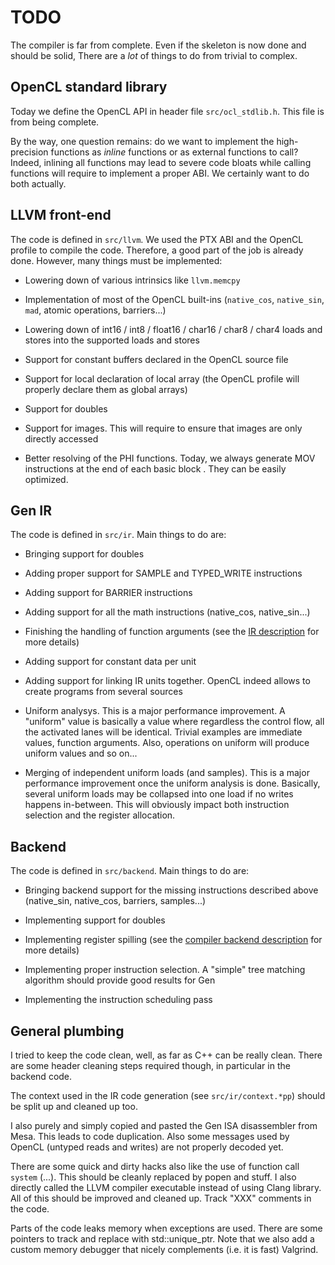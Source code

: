 TODO
====

The compiler is far from complete. Even if the skeleton is now done and should
be solid, There are a _lot_ of things to do from trivial to complex.

OpenCL standard library
-----------------------

Today we define the OpenCL API in header file `src/ocl_stdlib.h`. This file is
from being complete.

By the way, one question remains: do we want to implement
the high-precision functions as _inline_ functions or as external functions to
call? Indeed, inlining all functions may lead to severe code bloats while
calling functions will require to implement a proper ABI. We certainly want to
do both actually.

LLVM front-end
--------------

The code is defined in `src/llvm`.  We used the PTX ABI and the OpenCL profile
to compile the code. Therefore, a good part of the job is already done. However,
many things must be implemented:

- Lowering down of various intrinsics like `llvm.memcpy`

- Implementation of most of the OpenCL built-ins (`native_cos`, `native_sin`,
  `mad`, atomic operations, barriers...)

- Lowering down of int16 / int8 / float16 / char16 / char8 / char4 loads and
  stores into the supported loads and stores

- Support for constant buffers declared in the OpenCL source file

- Support for local declaration of local array (the OpenCL profile will properly
  declare them as global arrays)

- Support for doubles

- Support for images. This will require to ensure that images are only directly
  accessed

- Better resolving of the PHI functions. Today, we always generate MOV
  instructions at the end of each basic block . They can be easily optimized.

Gen IR
------

The code is defined in `src/ir`. Main things to do are:

- Bringing support for doubles

- Adding proper support for SAMPLE and TYPED_WRITE instructions

- Adding support for BARRIER instructions

- Adding support for all the math instructions (native_cos, native_sin...)

- Finishing the handling of function arguments (see the [IR
  description](gen_ir.html) for more details)

- Adding support for constant data per unit

- Adding support for linking IR units together. OpenCL indeed allows to create
  programs from several sources

- Uniform analysys. This is a major performance improvement. A "uniform" value
  is basically a value where regardless the control flow, all the activated
  lanes will be identical. Trivial examples are immediate values, function
  arguments. Also, operations on uniform will produce uniform values and so
  on...

- Merging of independent uniform loads (and samples). This is a major
  performance improvement once the uniform analysis is done. Basically, several
  uniform loads may be collapsed into one load if no writes happens in-between.
  This will obviously impact both instruction selection and the register
  allocation.

Backend
-------

The code is defined in `src/backend`. Main things to do are:

- Bringing backend support for the missing instructions described above
  (native_sin, native_cos, barriers, samples...)

- Implementing support for doubles

- Implementing register spilling (see the [compiler backend
  description](./compiler_backend.html) for more details)

- Implementing proper instruction selection. A "simple" tree matching algorithm
  should provide good results for Gen

- Implementing the instruction scheduling pass

General plumbing
----------------

I tried to keep the code clean, well, as far as C++ can be really clean. There
are some header cleaning steps required though, in particular in the backend
code.

The context used in the IR code generation (see `src/ir/context.*pp`) should be
split up and cleaned up too.

I also purely and simply copied and pasted the Gen ISA disassembler from Mesa.
This leads to code duplication. Also some messages used by OpenCL (untyped reads
and writes) are not properly decoded yet.

There are some quick and dirty hacks also like the use of function call `system`
(...). This should be cleanly replaced by popen and stuff. I also directly
called the LLVM compiler executable instead of using Clang library. All of this
should be improved and cleaned up. Track "XXX" comments in the code.

Parts of the code leaks memory when exceptions are used. There are some pointers
to track and replace with std::unique_ptr. Note that we also add a custom memory
debugger that nicely complements (i.e. it is fast) Valgrind.

